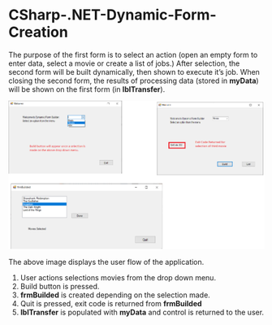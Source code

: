 # CSharp-.NET-Dynamic-Form-Creation

The purpose of the first form is to select an action (open an empty form to enter data, select a movie or create a list of jobs.) After selection, the second form will be built dynamically, then shown to execute it’s job. When closing the second form, the results of processing data (stored in **myData**) will be shown on the first form (in **lblTransfer**).

![Image](/formOut.png)

The above image displays the user flow of the application. 
1. User actions selections movies from the drop down menu.
2. Build button is pressed.
3. **frmBuilded** is created depending on the selection made.
4. Quit is pressed, exit code is returned from **frmBuilded**
5. **lblTransfer** is populated with **myData** and control is returned to the user.
